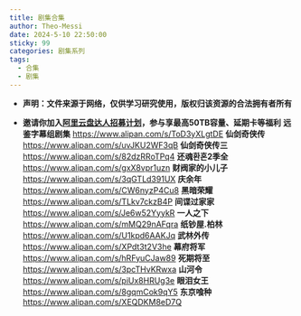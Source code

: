 ```yaml
---
title: 剧集合集
author: Theo-Messi
date: 2024-5-10 22:50:00
sticky: 99
categories: 剧集系列
tags:
  - 合集
  - 剧集
---
```


- **声明：文件来源于网络，仅供学习研究使用，版权归该资源的合法拥有者所有**

- **邀请你加入[阿里云盘达人招募计划](https://pages.aliyundrive.com/mobile-page/web/signup.html?code=a98d13a)，参与享最高50TB容量、延期卡等福利**
  **远鉴字幕组剧集** https://www.alipan.com/s/ToD3yXLgtDE
  **仙剑奇侠传** https://www.alipan.com/s/uvJKU2WF3qB
  **仙剑奇侠传三** https://www.alipan.com/s/82dzRRoTPq4
  **还魂환혼2季全** https://www.alipan.com/s/gxX8vpr1uzn
  **财阀家的小儿子** https://www.alipan.com/s/3qGTLd391UX
  **庆余年** https://www.alipan.com/s/CW6nyzP4Cu8
  **黑暗荣耀** https://www.alipan.com/s/TLkv7ckzB4P
  **间谍过家家** https://www.alipan.com/s/Je6w52YyykR
  **一人之下** https://www.alipan.com/s/mMQ29nAFqra
  **纸钞屋.柏林** https://www.alipan.com/s/U1kpd6AAKJq
  **武林外传** https://www.alipan.com/s/XPdt3t2V3he
  **幕府将军** https://www.alipan.com/s/hRFyuCJaw89
  **死期将至** https://www.alipan.com/s/3pcTHvKRwxa
  **山河令** https://www.alipan.com/s/piUx8HRUg3e
  **眼泪女王** https://www.alipan.com/s/8gqmCok9qY5
  **东京喰种** https://www.alipan.com/s/XEQDKM8eD7Q

